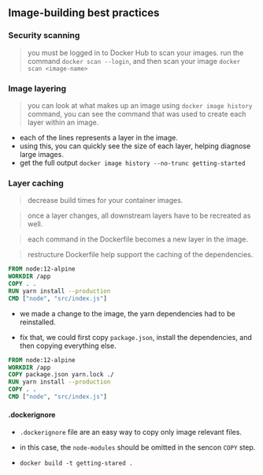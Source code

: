 ## Image-building best practices

### Security scanning

> you must be logged in to Docker Hub to scan your images.
> run the command `docker scan --login`, and then scan your image `docker scan <image-name>`

### Image layering

> you can look at what makes up an image
> using `docker image history` command, you can see the command that was used to create each layer within an image.
- each of the lines represents a layer in the image.
- using this, you can quickly see the size of each layer, helping diagnose large images.
- get the full output
  `docker image history --no-trunc getting-started`

### Layer caching

> decrease build times for your container images.

> once a layer changes, all downstream layers have to be recreated as well.

> each command in the Dockerfile becomes a new layer in the image.

> restructure Dockerfile help support the caching of the dependencies.

```Dockerfile
FROM node:12-alpine
WORKDIR /app
COPY . .
RUN yarn install --production
CMD ["node", "src/index.js"]
```
- we made a change to the image, the yarn dependencies had to be reinstalled.

- fix that, we could first copy `package.json`, install the dependencies, and then copying everything else.

```Dockerfile
FROM node:12-alpine
WORKDIR /app
COPY package.json yarn.lock ./
RUN yarn install --production
COPY . .
CMD ["node", "src/index.js"]
```

#### .dockerignore
- `.dockerignore` file are an easy way to copy only image relevant files.
- in this case, the `node-modules` should be omitted in the sencon `COPY` step.

- `docker build -t getting-stared .`
